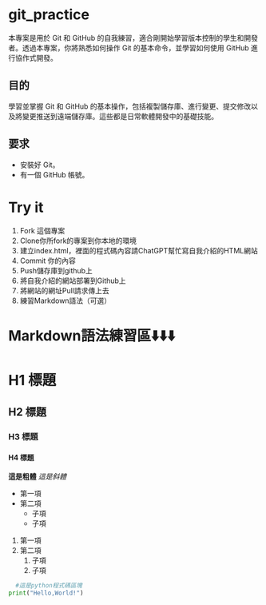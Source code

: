 # git_practice
本專案是用於 Git 和 GitHub 的自我練習，適合剛開始學習版本控制的學生和開發者。透過本專案，你將熟悉如何操作 Git 的基本命令，並學習如何使用 GitHub 進行協作式開發。

## 目的
學習並掌握 Git 和 GitHub 的基本操作，包括複製儲存庫、進行變更、提交修改以及將變更推送到遠端儲存庫。這些都是日常軟體開發中的基礎技能。

## 要求
- 安裝好 Git。
- 有一個 GitHub 帳號。

# Try it
1. Fork 這個專案
2. Clone你所fork的專案到你本地的環境
3. 建立index.html，裡面的程式碼內容請ChatGPT幫忙寫自我介紹的HTML網站
4. Commit 你的內容
5. Push儲存庫到github上
6. 將自我介紹的網站部署到Github上
7. 將網站的網址Pull請求傳上去
8. 練習Markdown語法（可選）

# Markdown語法練習區⬇️⬇️⬇️

# H1 標題
## H2 標題
### H3 標題
#### H4 標題

**這是粗體**
*這是斜體*

- 第一項
- 第二項
  - 子項
  - 子項
1. 第一項
2. 第二項
   1. 子項
   2. 子項
  
```python
  #這是python程式碼區塊
print("Hello,World!")

  
  



